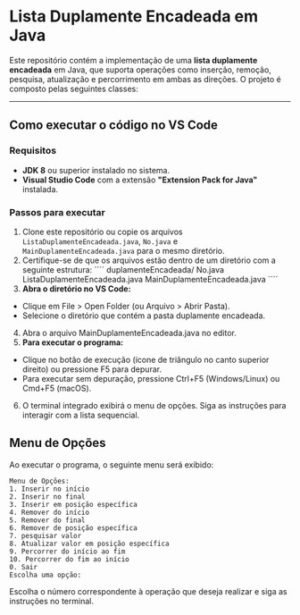 # **Lista Duplamente Encadeada em Java**

Este repositório contém a implementação de uma **lista duplamente encadeada** em Java, que suporta operações como inserção, remoção, pesquisa, atualização e percorrimento em ambas as direções. O projeto é composto pelas seguintes classes:

---

## **Como executar o código no VS Code**

### Requisitos

- **JDK 8** ou superior instalado no sistema.
- **Visual Studio Code** com a extensão **"Extension Pack for Java"** instalada.

### Passos para executar

1. Clone este repositório ou copie os arquivos `ListaDuplamenteEncadeada.java`, `No.java` e `MainDuplamenteEncadeada.java` para o mesmo diretório.
2. Certifique-se de que os arquivos estão dentro de um diretório com a seguinte estrutura:
´´´´
duplamenteEncadeada/
    No.java
    ListaDuplamenteEncadeada.java
    MainDuplamenteEncadeada.java
´´´´
3. **Abra o diretório no VS Code:**
 * Clique em File > Open Folder (ou Arquivo > Abrir Pasta).
 * Selecione o diretório que contém a pasta duplamente encadeada.
4. Abra o arquivo MainDuplamenteEncadeada.java no editor.
5. **Para executar o programa:**
 * Clique no botão de execução (ícone de triângulo no canto superior direito) ou pressione F5 para depurar.
 * Para executar sem depuração, pressione Ctrl+F5 (Windows/Linux) ou Cmd+F5 (macOS).
6. O terminal integrado exibirá o menu de opções. Siga as instruções para interagir com a lista sequencial.
## **Menu de Opções**  
Ao executar o programa, o seguinte menu será exibido:
````
Menu de Opções:
1. Inserir no início
2. Inserir no final
3. Inserir em posição específica
4. Remover do início
5. Remover do final
6. Remover de posição específica
7. pesquisar valor
8. Atualizar valor em posição específica
9. Percorrer do início ao fim
10. Percorrer do fim ao início
0. Sair
Escolha uma opção:
````
Escolha o número correspondente à operação que deseja realizar e siga as instruções no terminal.
